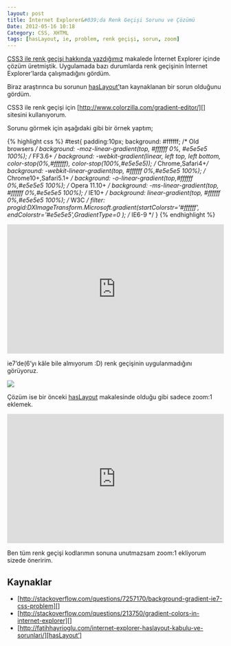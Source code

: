 ```yaml
---
layout: post
title: İnternet Explorer&#039;da Renk Geçişi Sorunu ve Çözümü
Date: 2012-05-16 10:18
Category: CSS, XHTML
tags: [hasLayout, ie, problem, renk geçişi, sorun, zoom]
---
```


[CSS3 ile renk geçişi hakkında yazdığımız][] makalede İnternet Explorer
içinde çözüm üretmiştik. Uygulamada bazı durumlarda renk geçişinin
İnternet Explorer’larda çalışmadığını gördüm.

Biraz araştırınca bu sorunun [hasLayout’][]tan kaynaklanan bir sorun
olduğunu gördüm.

CSS3 ile renk geçişi için [http://www.colorzilla.com/gradient-editor/][]
sitesini kullanıyorum.

Sorunu görmek için aşağıdaki gibi bir örnek yaptım;

{% highlight css %}
#test{
	padding:10px;
	background: #ffffff; /* Old browsers */
	background: -moz-linear-gradient(top, #ffffff 0%, #e5e5e5 100%); /* FF3.6+ */
	background: -webkit-gradient(linear, left top, left bottom, color-stop(0%,#ffffff), color-stop(100%,#e5e5e5)); /* Chrome,Safari4+*/
	background: -webkit-linear-gradient(top, #ffffff 0%,#e5e5e5 100%); /* Chrome10+,Safari5.1+ */
	background: -o-linear-gradient(top,#ffffff 0%,#e5e5e5 100%); /* Opera 11.10+ */
	background: -ms-linear-gradient(top, #ffffff 0%,#e5e5e5 100%); /* IE10+ */
	background: linear-gradient(top, #ffffff 0%,#e5e5e5 100%); /* W3C */
	filter: progid:DXImageTransform.Microsoft.gradient(startColorstr='#ffffff', endColorstr='#e5e5e5',GradientType=0 ); /* IE6-9 */
}
{% endhighlight %}
<iframe style="width: 100%; height: 300px" src="https://jsfiddle.net/fatihhayri/2gKwm/4/embedded/css,result,html" allowfullscreen="allowfullscreen" frameborder="0"></iframe>

ie7’de(6’yı kâle bile almıyorum :D) renk geçişinin uygulanmadığını görüyoruz.

![][100]

Çözüm ise bir önceki [hasLayout][hasLayout’] makalesinde olduğu gibi sadece zoom:1 eklemek.

<iframe style="width: 100%; height: 300px" src="https://jsfiddle.net/fatihhayri/Q2z89/embedded/css,result,html" allowfullscreen="allowfullscreen" frameborder="0"></iframe>

Ben tüm renk geçişi kodlarımın sonuna unutmazsam zoom:1 ekliyorum sizede öneririm.

## Kaynaklar

-   [http://stackoverflow.com/questions/7257170/background-gradient-ie7-css-problem][]
-   [http://stackoverflow.com/questions/213750/gradient-colors-in-internet-explorer][]
-   [http://fatihhayrioglu.com/internet-explorer-haslayout-kabulu-ve-sorunlari/][hasLayout’]

  [CSS3 ile renk geçişi hakkında yazdığımız]: http://fatihhayrioglu.com/css-renk-gecisleri-gradients/
  [hasLayout’]: http://fatihhayrioglu.com/internet-explorer-haslayout-kabulu-ve-sorunlari/
  [http://www.colorzilla.com/gradient-editor/]: http://www.colorzilla.com/gradient-editor/
  [100]: https://lh6.googleusercontent.com/2lOKPVgbBkBb_8z4TjqvsEfttZ-yDRJnYrBCsjrG_zuxoF49BWbqDiBerJSzAPm74ZR7ORDg-SJqn6T0JgM6y7TRFX0Dov4LKLolJb5xmH4VwRR9Qek
  [http://stackoverflow.com/questions/7257170/background-gradient-ie7-css-problem]: http://stackoverflow.com/questions/7257170/background-gradient-ie7-css-problem
  [http://stackoverflow.com/questions/213750/gradient-colors-in-internet-explorer]: http://stackoverflow.com/questions/213750/gradient-colors-in-internet-explorer
